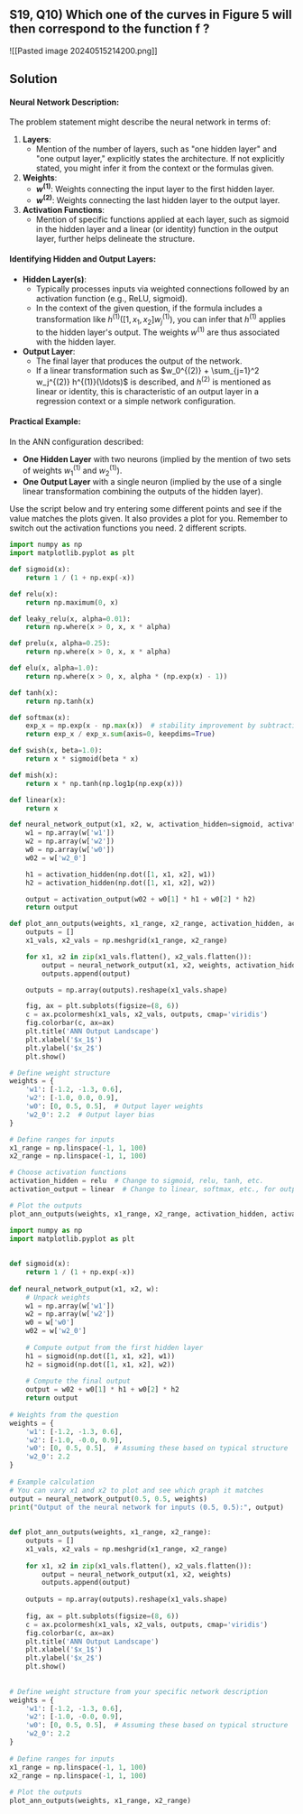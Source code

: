 
## S19, Q10) Which one of the curves in Figure 5 will then correspond to the function f ?

![[Pasted image 20240515214200.png]]

## Solution

#### Neural Network Description:
The problem statement might describe the neural network in terms of:
1. **Layers**:
   - Mention of the number of layers, such as "one hidden layer" and "one output layer," explicitly states the architecture. If not explicitly stated, you might infer it from the context or the formulas given.
2. **Weights**:
   - **$w^{(1)}$**: Weights connecting the input layer to the first hidden layer.
   - **$w^{(2)}$**: Weights connecting the last hidden layer to the output layer.
3. **Activation Functions**:
   - Mention of specific functions applied at each layer, such as sigmoid in the hidden layer and a linear (or identity) function in the output layer, further helps delineate the structure.

#### Identifying Hidden and Output Layers:
- **Hidden Layer(s)**:
  - Typically processes inputs via weighted connections followed by an activation function (e.g., ReLU, sigmoid).
  - In the context of the given question, if the formula includes a transformation like $h^{(1)}([1, x_1, x_2] w_j^{(1)})$, you can infer that $h^{(1)}$ applies to the hidden layer's output. The weights $w^{(1)}$ are thus associated with the hidden layer.
- **Output Layer**:
  - The final layer that produces the output of the network.
  - If a linear transformation such as $w_0^{(2)} + \sum_{j=1}^2 w_j^{(2)} h^{(1)}(\ldots)$ is described, and $h^{(2)}$ is mentioned as linear or identity, this is characteristic of an output layer in a regression context or a simple network configuration.

#### Practical Example:
In the ANN configuration described:
- **One Hidden Layer** with two neurons (implied by the mention of two sets of weights $w^{(1)}_1$ and $w^{(1)}_2$).
- **One Output Layer** with a single neuron (implied by the use of a single linear transformation combining the outputs of the hidden layer).


Use the script below and try entering some different points and see if the value matches the plots given. It also provides a plot for you. Remember to switch out the activation functions you need. 2 different scripts.

```python
import numpy as np
import matplotlib.pyplot as plt

def sigmoid(x):
    return 1 / (1 + np.exp(-x))

def relu(x):
    return np.maximum(0, x)

def leaky_relu(x, alpha=0.01):
    return np.where(x > 0, x, x * alpha)

def prelu(x, alpha=0.25):
    return np.where(x > 0, x, x * alpha)

def elu(x, alpha=1.0):
    return np.where(x > 0, x, alpha * (np.exp(x) - 1))

def tanh(x):
    return np.tanh(x)

def softmax(x):
    exp_x = np.exp(x - np.max(x))  # stability improvement by subtracting max
    return exp_x / exp_x.sum(axis=0, keepdims=True)

def swish(x, beta=1.0):
    return x * sigmoid(beta * x)

def mish(x):
    return x * np.tanh(np.log1p(np.exp(x)))

def linear(x):
    return x

def neural_network_output(x1, x2, w, activation_hidden=sigmoid, activation_output=linear):
    w1 = np.array(w['w1'])
    w2 = np.array(w['w2'])
    w0 = np.array(w['w0'])
    w02 = w['w2_0']

    h1 = activation_hidden(np.dot([1, x1, x2], w1))
    h2 = activation_hidden(np.dot([1, x1, x2], w2))

    output = activation_output(w02 + w0[1] * h1 + w0[2] * h2)
    return output

def plot_ann_outputs(weights, x1_range, x2_range, activation_hidden, activation_output):
    outputs = []
    x1_vals, x2_vals = np.meshgrid(x1_range, x2_range)

    for x1, x2 in zip(x1_vals.flatten(), x2_vals.flatten()):
        output = neural_network_output(x1, x2, weights, activation_hidden, activation_output)
        outputs.append(output)

    outputs = np.array(outputs).reshape(x1_vals.shape)

    fig, ax = plt.subplots(figsize=(8, 6))
    c = ax.pcolormesh(x1_vals, x2_vals, outputs, cmap='viridis')
    fig.colorbar(c, ax=ax)
    plt.title('ANN Output Landscape')
    plt.xlabel('$x_1$')
    plt.ylabel('$x_2$')
    plt.show()

# Define weight structure
weights = {
    'w1': [-1.2, -1.3, 0.6],
    'w2': [-1.0, 0.0, 0.9],
    'w0': [0, 0.5, 0.5],  # Output layer weights
    'w2_0': 2.2  # Output layer bias
}

# Define ranges for inputs
x1_range = np.linspace(-1, 1, 100)
x2_range = np.linspace(-1, 1, 100)

# Choose activation functions
activation_hidden = relu  # Change to sigmoid, relu, tanh, etc.
activation_output = linear  # Change to linear, softmax, etc., for output layer specifics

# Plot the outputs
plot_ann_outputs(weights, x1_range, x2_range, activation_hidden, activation_output)

```



```python
import numpy as np  
import matplotlib.pyplot as plt  
  
  
def sigmoid(x):  
    return 1 / (1 + np.exp(-x))  
  
def neural_network_output(x1, x2, w):  
    # Unpack weights  
    w1 = np.array(w['w1'])  
    w2 = np.array(w['w2'])  
    w0 = w['w0']  
    w02 = w['w2_0']  
  
    # Compute output from the first hidden layer  
    h1 = sigmoid(np.dot([1, x1, x2], w1))  
    h2 = sigmoid(np.dot([1, x1, x2], w2))  
  
    # Compute the final output  
    output = w02 + w0[1] * h1 + w0[2] * h2  
    return output  
  
# Weights from the question  
weights = {  
    'w1': [-1.2, -1.3, 0.6],  
    'w2': [-1.0, -0.0, 0.9],  
    'w0': [0, 0.5, 0.5],  # Assuming these based on typical structure  
    'w2_0': 2.2  
}  
  
# Example calculation  
# You can vary x1 and x2 to plot and see which graph it matches  
output = neural_network_output(0.5, 0.5, weights)  
print("Output of the neural network for inputs (0.5, 0.5):", output)  
  
  
def plot_ann_outputs(weights, x1_range, x2_range):  
    outputs = []  
    x1_vals, x2_vals = np.meshgrid(x1_range, x2_range)  
  
    for x1, x2 in zip(x1_vals.flatten(), x2_vals.flatten()):  
        output = neural_network_output(x1, x2, weights)  
        outputs.append(output)  
  
    outputs = np.array(outputs).reshape(x1_vals.shape)  
  
    fig, ax = plt.subplots(figsize=(8, 6))  
    c = ax.pcolormesh(x1_vals, x2_vals, outputs, cmap='viridis')  
    fig.colorbar(c, ax=ax)  
    plt.title('ANN Output Landscape')  
    plt.xlabel('$x_1$')  
    plt.ylabel('$x_2$')  
    plt.show()  
  
  
# Define weight structure from your specific network description  
weights = {  
    'w1': [-1.2, -1.3, 0.6],  
    'w2': [-1.0, -0.0, 0.9],  
    'w0': [0, 0.5, 0.5],  # Assuming these based on typical structure  
    'w2_0': 2.2  
}  
  
# Define ranges for inputs  
x1_range = np.linspace(-1, 1, 100)  
x2_range = np.linspace(-1, 1, 100)  
  
# Plot the outputs  
plot_ann_outputs(weights, x1_range, x2_range)
```


